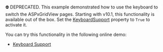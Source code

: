⛔ DEPRECATED. This example demonstrated how to use the keyboard to switch the ASPxGridView pages. Starting with v10.1, this functionality is available out of the box. Set the <a href="https://docs.devexpress.com/AspNet/DevExpress.Web.ASPxGridView.KeyboardSupport">KeyboardSupport</a> property to `True` to activate it. 

You can try this functionality in the following online demo:

- <a href="https://demos.devexpress.com/ASPxGridViewDemos/Accessibility/KeyboardSupport.aspx">Keyboard Support</a>